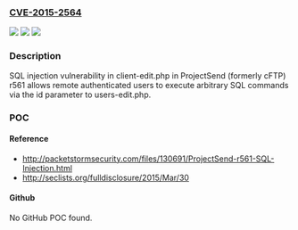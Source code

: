 ### [CVE-2015-2564](https://cve.mitre.org/cgi-bin/cvename.cgi?name=CVE-2015-2564)
![](https://img.shields.io/static/v1?label=Product&message=n%2Fa&color=blue)
![](https://img.shields.io/static/v1?label=Version&message=n%2Fa&color=blue)
![](https://img.shields.io/static/v1?label=Vulnerability&message=n%2Fa&color=brighgreen)

### Description

SQL injection vulnerability in client-edit.php in ProjectSend (formerly cFTP) r561 allows remote authenticated users to execute arbitrary SQL commands via the id parameter to users-edit.php.

### POC

#### Reference
- http://packetstormsecurity.com/files/130691/ProjectSend-r561-SQL-Injection.html
- http://seclists.org/fulldisclosure/2015/Mar/30

#### Github
No GitHub POC found.


